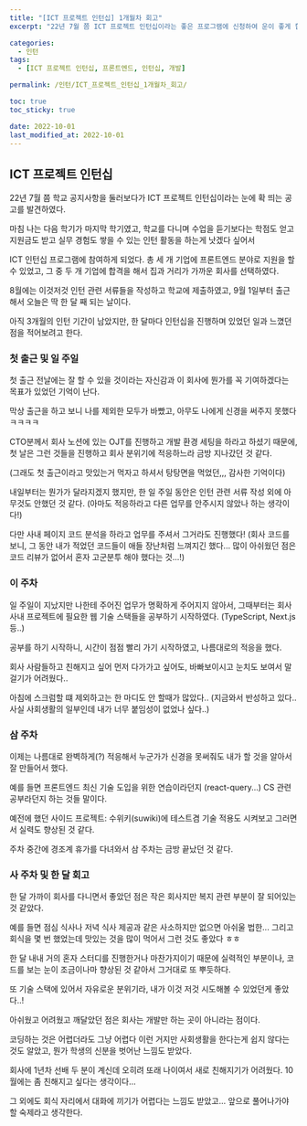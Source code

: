 ```yaml
---
title: "[ICT 프로젝트 인턴십] 1개월차 회고"
excerpt: "22년 7월 쯤 ICT 프로젝트 인턴십이라는 좋은 프로그램에 신청하여 운이 좋게 합격하였고, 9월 1일부터 출근 해서 딱 한 달 째 되는 날이다..."

categories:
  - 인턴
tags:
  - [ICT 프로젝트 인턴십, 프론트엔드, 인턴십, 개발]

permalink: /인턴/ICT_프로젝트_인턴십_1개월차_회고/

toc: true
toc_sticky: true

date: 2022-10-01
last_modified_at: 2022-10-01
---
```


## ICT 프로젝트 인턴십

22년 7월 쯤 학교 공지사항을 둘러보다가 ICT 프로젝트 인턴십이라는 눈에 확 띄는 공고를 발견하였다.

마침 나는 다음 학기가 마지막 학기였고, 학교를 다니며 수업을 듣기보다는 학점도 얻고 지원금도 받고 실무 경험도 쌓을 수 있는 인턴 활동을 하는게 낫겠다 싶어서

ICT 인턴십 프로그램에 참여하게 되었다. 총 세 개 기업에 프론트엔드 분야로 지원을 할 수 있었고, 그 중 두 개 기업에 합격을 해서 집과 거리가 가까운 회사를 선택하였다.

8월에는 이것저것 인턴 관련 서류들을 작성하고 학교에 제출하였고, 9월 1일부터 출근 해서 오늘은 딱 한 달 째 되는 날이다.

아직 3개월의 인턴 기간이 남았지만, 한 달마다 인턴십을 진행하며 있었던 일과 느꼈던 점을 적어보려고 한다.

### 첫 출근 및 일 주일

첫 출근 전날에는 잘 할 수 있을 것이라는 자신감과 이 회사에 뭔가를 꼭 기여하겠다는 목표가 있었던 기억이 난다.

막상 출근을 하고 보니 나를 제외한 모두가 바빴고, 아무도 나에게 신경을 써주지 못했다 ㅋㅋㅋㅋ

CTO분께서 회사 노션에 있는 OJT를 진행하고 개발 환경 세팅을 하라고 하셨기 때문에, 첫 날은 그런 것들을 진행하고 회사 분위기에 적응하느라 금방 지나갔던 것 같다.

(그래도 첫 출근이라고 맛있는거 먹자고 하셔서 탕탕면을 먹었던,,, 감사한 기억이다)

내일부터는 뭔가가 달라지겠지 했지만, 한 일 주일 동안은 인턴 관련 서류 작성 외에 아무것도 안했던 것 같다.
(아마도 적응하라고 다른 업무를 안주시지 않았나 하는 생각이다!)

다만 사내 페이지 코드 분석을 하라고 업무를 주셔서 그거라도 진행했다!
(회사 코드를 보니, 그 동안 내가 적었던 코드들이 애들 장난처럼 느껴지긴 했다...
많이 아쉬웠던 점은 코드 리뷰가 없어서 혼자 고군분투 해야 했다는 것...!)

### 이 주차

일 주일이 지났지만 나한테 주어진 업무가 명확하게 주어지지 않아서, 그때부터는 회사 사내 프로젝트에 필요한 웹 기술 스택들을 공부하기 시작하였다. (TypeScript, Next.js 등..)

공부를 하기 시작하니, 시간이 점점 빨리 가기 시작하였고, 나름대로의 적응을 했다.

회사 사람들하고 친해지고 싶어 먼저 다가가고 싶어도, 바빠보이시고 눈치도 보여서 말 걸기가 어려웠다..

아침에 스크럼할 떄 제외하고는 한 마디도 안 할때가 많았다..
(지금와서 반성하고 있다.. 사실 사회생활의 일부인데 내가 너무 붙임성이 없었나 싶다..)

### 삼 주차

이제는 나름대로 완벽하게(?) 적응해서 누군가가 신경을 못써줘도 내가 할 것을 알아서 잘 만들어서 했다.

예를 들면 프론트엔드 최신 기술 도입을 위한 연습이라던지 (react-query...) CS 관련 공부라던지 하는 것들 말이다.

예전에 했던 사이드 프로젝트: 수위키(suwiki)에 테스트겸 기술 적용도 시켜보고 그러면서 실력도 향상된 것 같다.

주차 중간에 경조계 휴가를 다녀와서 삼 주차는 금방 끝났던 것 같다.

### 사 주차 및 한 달 회고

한 달 가까이 회사를 다니면서 좋았던 점은 작은 회사지만 복지 관련 부분이 잘 되어있는 것 같았다.

예를 들면 점심 식사나 저녁 식사 제공과 같은 사소하지만 없으면 아쉬울 법한... 그리고 회식을 몇 번 했었는데 맛있는 것을 많이 먹어서 그런 것도 좋았다 ㅎㅎ

한 달 내내 거의 혼자 스터디를 진행한거나 마찬가지이기 때문에 실력적인 부분이나, 코드를 보는 눈이 조금이나마 향상된 것 같아서 그거대로 또 뿌듯하다.

또 기술 스택에 있어서 자유로운 분위기라, 내가 이것 저것 시도해볼 수 있었던게 좋았다..!

아쉬웠고 어려웠고 깨달았던 점은 회사는 개발만 하는 곳이 아니라는 점이다.

코딩하는 것은 어렵더라도 그냥 어렵다 이런 거지만 사회생활을 한다는게 쉽지 않다는 것도 알았고, 뭔가 학생의 신분을 벗어난 느낌도 받았다.

회사에 1년차 선배 두 분이 계신데 오히려 또래 나이여서 새로 친해지기가 어려웠다. 10월에는 좀 친해지고 싶다는 생각이다...

그 외에도 회식 자리에서 대화에 끼기가 어렵다는 느낌도 받았고... 앞으로 풀어나가야 할 숙제라고 생각한다.
